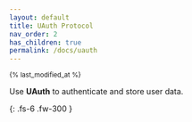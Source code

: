 ```yaml
---
layout: default
title: UAuth Protocol
nav_order: 2
has_children: true
permalink: /docs/uauth
---
```

<sub>{% last_modified_at %}</sub>

Use **UAuth** to authenticate and store user data.

{: .fs-6 .fw-300 }